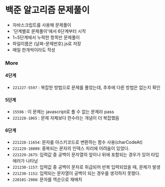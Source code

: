 # 백준 알고리즘 문제풀이

- 자바스크립트를 사용해 문제풀이
- '단계별로 문제풀이'에서 6단계부터 시작
- 1~5단계에서 누락한 항목만 문제풀이
- 파일이름은 (날짜-문제번호).js로 저장
- 매일 한개씩이라도 작성

### More

#### 4단계

- `221227-5597` : 복잡한 방법으로 문제를 풀었는데, 추후에 다른 방법은 없는지 확인

#### 5단계

- `15596` : 이 문제는 javascript로 풀 수 없는 문제라 pass
- `221228-1065` : 문제 자체보다 한수라는 개념이 더 복잡했음

#### 6단계

- `221228-11654`: 문자를 아스키코드로 변환하는 함수 사용(charCodeAt)
- `221229-10809`: 중복되는 문자의 인덱스 처리에 어려움이 있었다.
- `221229-2675`: 입력값 중 공백이 문자열의 앞이나 뒤에 포함되는 경우가 있어 타입 에러가 나타남
- `221230-1157`: 입력값 중 공백이 문자로 취급되어 반복 입력되었을 때, 문제가 발생
- `221230-1152`: 입력되는 문자열이 공백이 되는 경우를 생각하지 못했다.
- `220101-2908`: 문자를 역순으로 재배치

